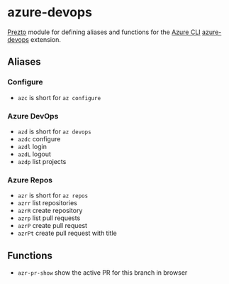 azure-devops
============

[Prezto][1] module for defining aliases and functions for the [Azure CLI][2] [azure-devops][3] extension.

Aliases
-------

### Configure

  - `azc` is short for `az configure`

### Azure DevOps

  - `azd` is short for `az devops`
  - `azdc` configure
  - `azdl` login
  - `azdL` logout
  - `azdp` list projects

### Azure Repos

  - `azr` is short for `az repos`
  - `azrr` list repositories
  - `azrR` create repository
  - `azrp` list pull requests
  - `azrP` create pull request
  - `azrPt` create pull request with title

Functions
---------

  - `azr-pr-show` show the active PR for this branch in browser
  
[1]: https://github.com/sorin-ionescu/prezto
[2]: https://docs.microsoft.com/en-us/cli/azure
[3]: https://docs.microsoft.com/en-us/cli/azure/ext/azure-devops/
